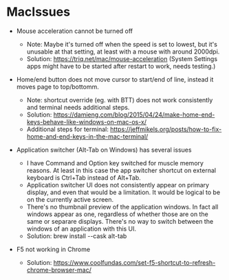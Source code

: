 # MacIssues

- Mouse acceleration cannot be turned off
  - Note: Maybe it's turned off when the speed is set to lowest, but it's unusable at that setting, at least with a mouse with around 2000dpi.
  - Solution: https://triq.net/mac/mouse-acceleration (System Settings apps might have to be started after restart to work, needs testing.)

- Home/end button does not move cursor to start/end of line, instead it moves page to top/bottomm.
  - Note: shortcut override (eg. with BTT) does not work consistently and terminal needs additional steps.
  - Solution: https://damieng.com/blog/2015/04/24/make-home-end-keys-behave-like-windows-on-mac-os-x/
  - Additional steps for terminal: https://jeffmikels.org/posts/how-to-fix-home-and-end-keys-in-the-mac-terminal/

- Application switcher (Alt-Tab on Windows) has several issues
  - I have Command and Option key switched for muscle memory reasons. At least in this case the app switcher shortcut on external keyboard is Ctrl+Tab instead of Alt+Tab.
  - Application switcher UI does not consistently appear on primary display, and even that would be a limitation. It would be logical to be on the currently active screen.
  - There's no thumbnail preview of the application windows. In fact all windows appear as one, regardless of whether those are on the same or separare displays. There's no way to switch between the windows of an application with this UI.
  - Solution: brew install --cask alt-tab

- F5 not working in Chrome
  - Solution: https://www.coolfundas.com/set-f5-shortcut-to-refresh-chrome-browser-mac/
